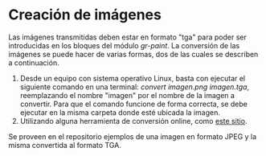 # Creación de imágenes

Las imágenes transmitidas deben estar en formato "tga" para poder ser introducidas en los bloques del módulo _gr-paint_. La conversión de las imágenes se puede hacer de varias formas, dos de las cuales se describen a continuación.

1. Desde un equipo con sistema operativo Linux, basta con ejecutar el siguiente comando en una terminal: _convert imagen.png imagen.tga_, reemplazando el nombre "imagen" por el nombre de la imagen a convertir. Para que el comando funcione de forma correcta, se debe ejecutar en la misma carpeta donde esté ubicada la imagen. 
2. Utilizando alguna herramienta de conversión online, como [este sitio](https://convertio.co/png-tga/).

Se proveen en el repositorio ejemplos de una imagen en formato JPEG y la misma convertida al formato TGA.
